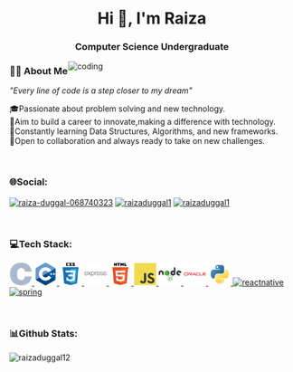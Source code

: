 <h1 align="center">Hi 👋, I'm Raiza</h1>
<h3 align="center">Computer Science Undergraduate</h3>

<img src="https://tenor.com/view/coding-girl-gif-2332171326726785246.gif" alt="coding" align="right" width=400>

<h3 align="left">🙋‍♀️ About Me</h3>
<p><em>"Every line of code is a step closer to my dream"</em></p>

<p align="left">
🎓Passionate about problem solving and new technology.<br>
🤖Aim to build a career to innovate,making a difference with technology.<br>
🌱Constantly learning Data Structures, Algorithms, and new frameworks.<br>
🚀Open to collaboration and always ready to take on new challenges.<br>

</p>

<br>

<h3 align="left">🌐Social:</h3>
<p align="left">
<a href="https://linkedin.com/in/raiza-duggal-068740323" target="blank"><img align="center" src="https://raw.githubusercontent.com/rahuldkjain/github-profile-readme-generator/master/src/images/icons/Social/linked-in-alt.svg" alt="raiza-duggal-068740323" height="30" width="40" /></a>
<a href="https://www.hackerrank.com/@raizaduggal1" target="blank"><img align="center" src="https://raw.githubusercontent.com/rahuldkjain/github-profile-readme-generator/master/src/images/icons/Social/hackerrank.svg" alt="raizaduggal1" height="30" width="40" /></a>
<a href="https://www.leetcode.com/raizaduggal1" target="blank"><img align="center" src="https://raw.githubusercontent.com/rahuldkjain/github-profile-readme-generator/master/src/images/icons/Social/leet-code.svg" alt="raizaduggal1" height="30" width="40" /></a>
</p>

<br>

<h3 align="left">💻Tech Stack:</h3>
<p align="left"> <a href="https://www.cprogramming.com/" target="_blank" rel="noreferrer"> <img src="https://raw.githubusercontent.com/devicons/devicon/master/icons/c/c-original.svg" alt="c" width="40" height="40"/> </a> <a href="https://www.w3schools.com/cpp/" target="_blank" rel="noreferrer"> <img src="https://raw.githubusercontent.com/devicons/devicon/master/icons/cplusplus/cplusplus-original.svg" alt="cplusplus" width="40" height="40"/> </a> <a href="https://www.w3schools.com/css/" target="_blank" rel="noreferrer"> <img src="https://raw.githubusercontent.com/devicons/devicon/master/icons/css3/css3-original-wordmark.svg" alt="css3" width="40" height="40"/> </a> <a href="https://expressjs.com" target="_blank" rel="noreferrer"> <img src="https://raw.githubusercontent.com/devicons/devicon/master/icons/express/express-original-wordmark.svg" alt="express" width="40" height="40"/> </a> <a href="https://www.w3.org/html/" target="_blank" rel="noreferrer"> <img src="https://raw.githubusercontent.com/devicons/devicon/master/icons/html5/html5-original-wordmark.svg" alt="html5" width="40" height="40"/> </a> <a href="https://developer.mozilla.org/en-US/docs/Web/JavaScript" target="_blank" rel="noreferrer"> <img src="https://raw.githubusercontent.com/devicons/devicon/master/icons/javascript/javascript-original.svg" alt="javascript" width="40" height="40"/> </a> <a href="https://nodejs.org" target="_blank" rel="noreferrer"> <img src="https://raw.githubusercontent.com/devicons/devicon/master/icons/nodejs/nodejs-original-wordmark.svg" alt="nodejs" width="40" height="40"/> </a> <a href="https://www.oracle.com/" target="_blank" rel="noreferrer"> <img src="https://raw.githubusercontent.com/devicons/devicon/master/icons/oracle/oracle-original.svg" alt="oracle" width="40" height="40"/> </a> <a href="https://www.python.org" target="_blank" rel="noreferrer"> <img src="https://raw.githubusercontent.com/devicons/devicon/master/icons/python/python-original.svg" alt="python" width="40" height="40"/> </a> <a href="https://reactnative.dev/" target="_blank" rel="noreferrer"> <img src="https://reactnative.dev/img/header_logo.svg" alt="reactnative" width="40" height="40"/> </a> <a href="https://spring.io/" target="_blank" rel="noreferrer"> <img src="https://www.vectorlogo.zone/logos/springio/springio-icon.svg" alt="spring" width="40" height="40"/> </a> </p>

<br>

<h3 align="left">📊Github Stats:</h3>
<p><img align="center" src="https://github-readme-stats.vercel.app/api/top-langs?username=raizaduggal12&show_icons=true&locale=en&layout=compact" alt="raizaduggal12" /></p>

